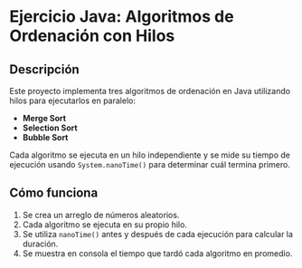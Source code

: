 # Ejercicio Java: Algoritmos de Ordenación con Hilos

## Descripción

Este proyecto implementa tres algoritmos de ordenación en Java utilizando hilos para ejecutarlos en paralelo:

- **Merge Sort**
- **Selection Sort**
- **Bubble Sort**

Cada algoritmo se ejecuta en un hilo independiente y se mide su tiempo de ejecución usando `System.nanoTime()` para determinar cuál termina primero.

## Cómo funciona

1. Se crea un arreglo de números aleatorios.
2. Cada algoritmo se ejecuta en su propio hilo.
3. Se utiliza `nanoTime()` antes y después de cada ejecución para calcular la duración.
4. Se muestra en consola el tiempo que tardó cada algoritmo en promedio.
